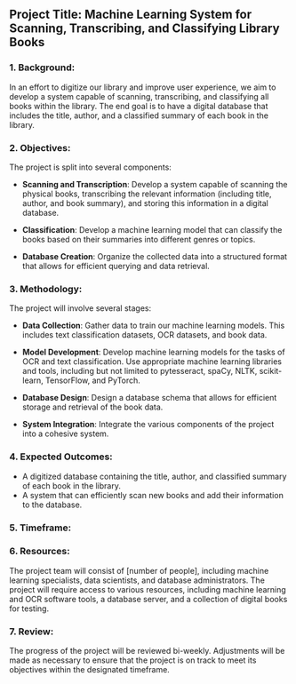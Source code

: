 ## Project Title: Machine Learning System for Scanning, Transcribing, and Classifying Library Books

### 1. Background:

In an effort to digitize our library and improve user experience, we aim to develop a system capable of scanning, transcribing, and classifying all books within the library. The end goal is to have a digital database that includes the title, author, and a classified summary of each book in the library.

### 2. Objectives:

The project is split into several components:

- **Scanning and Transcription**: Develop a system capable of scanning the physical books, transcribing the relevant information (including title, author, and book summary), and storing this information in a digital database.
  
- **Classification**: Develop a machine learning model that can classify the books based on their summaries into different genres or topics.
  
- **Database Creation**: Organize the collected data into a structured format that allows for efficient querying and data retrieval.

### 3. Methodology:

The project will involve several stages:

- **Data Collection**: Gather data to train our machine learning models. This includes text classification datasets, OCR datasets, and book data.

- **Model Development**: Develop machine learning models for the tasks of OCR and text classification. Use appropriate machine learning libraries and tools, including but not limited to pytesseract, spaCy, NLTK, scikit-learn, TensorFlow, and PyTorch.

- **Database Design**: Design a database schema that allows for efficient storage and retrieval of the book data. 

- **System Integration**: Integrate the various components of the project into a cohesive system.

### 4. Expected Outcomes:

- A digitized database containing the title, author, and classified summary of each book in the library.
- A system that can efficiently scan new books and add their information to the database.
  
### 5. Timeframe:


### 6. Resources:

The project team will consist of [number of people], including machine learning specialists, data scientists, and database administrators. The project will require access to various resources, including machine learning and OCR software tools, a database server, and a collection of digital books for testing.

### 7. Review:

The progress of the project will be reviewed bi-weekly. Adjustments will be made as necessary to ensure that the project is on track to meet its objectives within the designated timeframe.